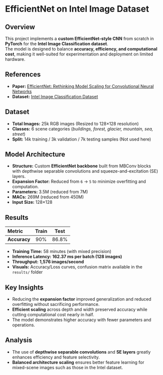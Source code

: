 
# EfficientNet on Intel Image Dataset

## Overview
This project implements a **custom EfficientNet-style CNN** from scratch in **PyTorch** for the **Intel Image Classification dataset**.  
The model is designed to balance **accuracy, efficiency, and computational cost**, making it well-suited for experimentation and deployment on limited hardware.

## References
- **Paper:** [EfficientNet: Rethinking Model Scaling for Convolutional Neural Networks](https://arxiv.org/abs/1905.11946)  
- **Dataset:** [Intel Image Classification Dataset](https://www.kaggle.com/datasets/puneet6060/intel-image-classification)

## Dataset
- **Total Images:** 25k RGB images (Resized to 128×128 resolution)  
- **Classes:** 6 scene categories  (*buildings, forest, glacier, mountain, sea, street*)
- **Split:** 14k training / 3k validation / 7k testing samples (Not used here)

## Model Architecture
- **Structure:** Custom **EfficientNet backbone** built from MBConv blocks with depthwise separable convolutions and squeeze-and-excitation (SE) layers.  
- **Expansion Factor:** Reduced from `6` → `5` to minimize overfitting and computation.  
- **Parameters:** 3.5M (reduced from 7M)  
- **MACs:** 269M (reduced from 450M)  
- **Input Size:** 128×128 

## Results
| Metric | Train | Test |
|:--------|:-------:|:------:|
| **Accuracy** | 90% | 86.8% |

- **Training Time:** 58 minutes (with mixed precision)
- **Inference Latency:** **162.37 ms per batch (128 images)**  
- **Throughput:** **1,576 images/second**
- **Visuals:** Accuracy/Loss curves, confusion matrix available in the `results/` folder  

## Key Insights
- Reducing the **expansion factor** improved generalization and reduced overfitting without sacrificing performance.  
- **Efficient scaling** across depth and width preserved accuracy while cutting computational cost nearly in half.  
- The model demonstrates higher accuracy with fewer parameters and operations.  

## Analysis
- The use of **depthwise separable convolutions** and **SE layers** greatly enhances efficiency and feature selectivity.  
- **Balanced architecture scaling** ensures better feature learning for mixed-scene images such as those in the Intel dataset.

